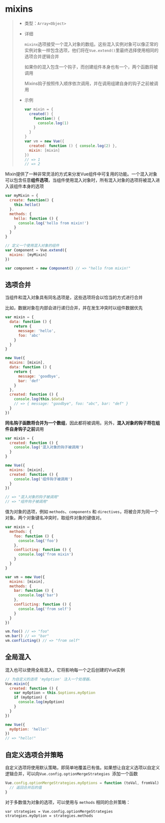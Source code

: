 # mixins

> - 类型：`Array<Object>`
>
> - 详细
>
>   `mixinx`选项接受一个混入对象的数组。这些混入实例对象可以像正常的实例对象一样包含选项，他们将在`Vue.extend()`里最终选择使用相同的选项合并逻辑合并
>
>   如果你的混入包含一个钩子，而创建组件本身也有一个，两个函数将被调用
>
>   Mixins钩子按照传入顺序依次调用，并在调用组建自身的钩子之前被调用
>
> - 示例
>
>   ```js
>   var mixin = {
>     created() {
>       function() {
>         console.log(1)
>       }
>     }
>   }
>   var vm = new Vue({
>     created: function () { console.log(2) },
>     mixin: [mixin]
>   })
>   // => 1
>   // => 2
>   ```
>



Mixin提供了一种非常灵活的方式来分发Vue组件中可复用的功能。一个混入对象可以包含任意**组件选项**，当组件使用混入对象时，所有混入对象的选项将被混入进入该组件本身的选项

```js
var myMixin = {
  create: function() {
    this.hello()
  }.
  methods: {
    hello: function () {
      console.log('hello from mixin!')
    }
  }
}

// 定义一个使用混入对象的组件
var Component = Vue.extend({
  mixins: [myMixin]
})

var component = new Component() // => "hello from mixin!"
```





## 选项合并

当组件和混入对象具有同名选项是，这些选项将会以恰当的方式进行合并

比如，数据对象在内部会进行递归合并，并在发生冲突时以组件数据优先

```js
var mixin = {
  data: function () {
    return {
      message: 'hello',
      foo: 'abc'
    }
  }
}

new Vue({
  mixins: [mixin],
  data: function () {
    return {
      message: 'goodbye',
      bar: 'def'
    }
  },
  created: function () {
    console.log(this.$data)
    // => { message: "goodbye", foo: "abc", bar: "def" }
  }
})
```

**同名钩子函数将合并为一个数组**，因此都将被调用。另外，**混入对象的钩子将在组件自身钩子之前**调用

```js
var mixin = {
  created: function () {
    console.log('混入对象的钩子被调用')
  }
}

new Vue({
  mixins: [mixin],
  created: function () {
    console.log('组件钩子被调用')
  }
})

// => "混入对象的钩子被调用"
// => "组件钩子被调用"
```

值为对象的选项，例如 `methods`、`components` 和 `directives`，将被合并为同一个对象。两个对象键名冲突时，取组件对象的键值对。

```js
var mixin = {
  methods: {
    foo: function () {
      console.log('foo')
    },
    conflicting: function () {
      console.log('from mixin')
    }
  }
}

var vm = new Vue({
  mixins: [mixin],
  methods: {
    bar: function () {
      console.log('bar')
    },
    conflicting: function () {
      console.log('from self')
    }
  }
})

vm.foo() // => "foo"
vm.bar() // => "bar"
vm.conflicting() // => "from self"
```



## 全局混入

混入也可以使用全局混入，它将影响每一个之后创建的Vue实例

```js
// 为自定义的选项 'myOption' 注入一个处理器。
Vue.mixin({
  created: function () {
    var myOption = this.$options.myOption
    if (myOption) {
      console.log(myOption)
    }
  }
})

new Vue({
  myOption: 'hello!'
})
// => "hello!"
```



## 自定义选项合并策略

自定义选项将使用默认策略，即简单地覆盖已有值。如果想让自定义选项以自定义逻辑合并，可以向`Vue.config.optionMergeStrategies `添加一个函数

```js
Vue.config.optionMergeStrategies.myOptions = function (toVal, fromVal) {
  // 返回合并后的值
}
```

对于多数值为对象的选项，可以使用与 `methods` 相同的合并策略：

```
var strategies = Vue.config.optionMergeStrategies
strategies.myOption = strategies.methods
```

